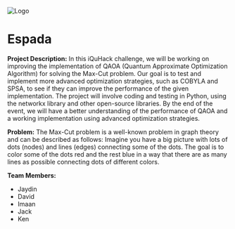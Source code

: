 ![Logo](https://github.com/GloverTheProgrammer/Espada/blob/main/team_solutions/suppport/wordmark-01.png?raw=true)


# Espada


**Project Description:**
In this iQuHack challenge, we will be working on improving the implementation of QAOA (Quantum Approximate Optimization Algorithm) for solving the Max-Cut problem. Our goal is to test and implement more advanced optimization strategies, such as COBYLA and SPSA, to see if they can improve the performance of the given implementation. The project will involve coding and testing in Python, using the networkx library and other open-source libraries. By the end of the event, we will have a better understanding of the performance of QAOA and a working implementation using advanced optimization strategies.

**Problem:**
The Max-Cut problem is a well-known problem in graph theory and can be described as follows: Imagine you have a big picture with lots of dots (nodes) and lines (edges) connecting some of the dots. The goal is to color some of the dots red and the rest blue in a way that there are as many lines as possible connecting dots of different colors.


**Team Members:** 
* Jaydin
* David
* Imaan
* Jack
* Ken
